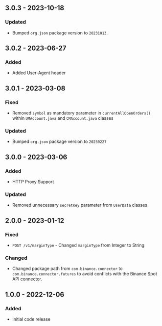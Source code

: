 ## 3.0.3 - 2023-10-18

### Updated
- Bumped `org.json` package version to `20231013`.

## 3.0.2 - 2023-06-27

### Added
- Added User-Agent header

## 3.0.1 - 2023-03-08

### Fixed
- Removed `symbol` as mandatory parameter in `currentAllOpenOrders()` within `UMAccount.java` and `CMAccount.java` classes

### Updated
- Bumped `org.json` package version to `20230227`

## 3.0.0 - 2023-03-06

### Added
- HTTP Proxy Support

### Updated
- Removed unnecessary `secretKey` parameter from `UserData` classes

## 2.0.0 - 2023-01-12

### Fixed
- `POST /v1/marginType` - Changed `marginType` from Integer to String

### Changed
- Changed package path from `com.binance.connector` to `com.binance.connector.futures` to avoid conflicts with the Binance Spot API connector.

## 1.0.0 - 2022-12-06

### Added
- Initial code release
